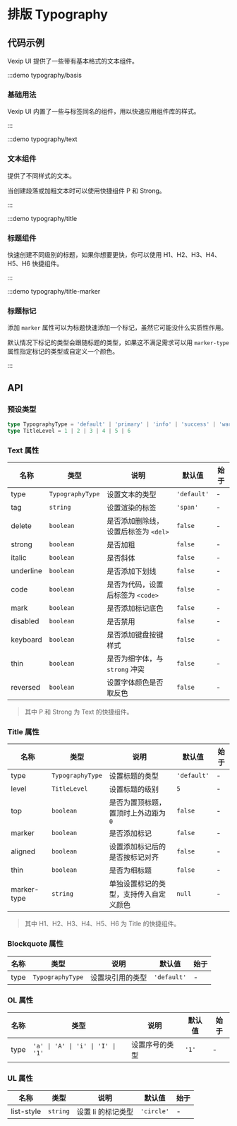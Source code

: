 # 排版 Typography

## 代码示例

Vexip UI 提供了一些带有基本格式的文本组件。

:::demo typography/basis

### 基础用法

Vexip UI 内置了一些与标签同名的组件，用以快速应用组件库的样式。

:::

:::demo typography/text

### 文本组件

提供了不同样式的文本。

当创建段落或加粗文本时可以使用快捷组件 P 和 Strong。

:::

:::demo typography/title

### 标题组件

快速创建不同级别的标题，如果你想要更快，你可以使用 H1、H2、H3、H4、H5、H6 快捷组件。

:::

:::demo typography/title-marker

### 标题标记

添加 `marker` 属性可以为标题快速添加一个标记，虽然它可能没什么实质性作用。

默认情况下标记的类型会跟随标题的类型，如果这不满足需求可以用 `marker-type` 属性指定标记的类型或自定义一个颜色。

:::

## API

### 预设类型

```ts
type TypographyType = 'default' | 'primary' | 'info' | 'success' | 'warning' | 'error'
type TitleLevel = 1 | 2 | 3 | 4 | 5 | 6
```

### Text 属性

| 名称      | 类型             | 说明                                 | 默认值      | 始于 |
| --------- | ---------------- | ------------------------------------ | ----------- | ---- |
| type      | `TypographyType` | 设置文本的类型                       | `'default'` | -    |
| tag       | `string`         | 设置渲染的标签                       | `'span'`    | -    |
| delete    | `boolean`        | 是否添加删除线，设置后标签为 `<del>` | `false`     | -    |
| strong    | `boolean`        | 是否加粗                             | `false`     | -    |
| italic    | `boolean`        | 是否斜体                             | `false`     | -    |
| underline | `boolean`        | 是否添加下划线                       | `false`     | -    |
| code      | `boolean`        | 是否为代码，设置后标签为 `<code>`    | `false`     | -    |
| mark      | `boolean`        | 是否添加标记底色                     | `false`     | -    |
| disabled  | `boolean`        | 是否禁用                             | `false`     | -    |
| keyboard  | `boolean`        | 是否添加键盘按键样式                 | `false`     | -    |
| thin      | `boolean`        | 是否为细字体，与 `strong` 冲突       | `false`     | -    |
| reversed  | `boolean`        | 设置字体颜色是否取反色               | `false`     | -    |

> 其中 P 和 Strong 为 Text 的快捷组件。

### Title 属性

| 名称        | 类型             | 说明                                   | 默认值      | 始于 |
| ----------- | ---------------- | -------------------------------------- | ----------- | ---- |
| type        | `TypographyType` | 设置标题的类型                         | `'default'` | -    |
| level       | `TitleLevel`     | 设置标题的级别                         | `5`         | -    |
| top         | `boolean`        | 是否为置顶标题，置顶时上外边距为 `0`   | `false`     | -    |
| marker      | `boolean`        | 是否添加标记                           | `false`     | -    |
| aligned     | `boolean`        | 设置添加标记后的是否按标记对齐         | `false`     | -    |
| thin        | `boolean`        | 是否为细标题                           | `false`     | -    |
| marker-type | `string`         | 单独设置标记的类型，支持传入自定义颜色 | `null`      | -    |

> 其中 H1、H2、H3、H4、H5、H6 为 Title 的快捷组件。

### Blockquote 属性

| 名称 | 类型             | 说明             | 默认值      | 始于 |
| ---- | ---------------- | ---------------- | ----------- | ---- |
| type | `TypographyType` | 设置块引用的类型 | `'default'` | -    |

### OL 属性

| 名称 | 类型                              | 说明           | 默认值 | 始于 |
| ---- | --------------------------------- | -------------- | ------ | ---- |
| type | `'a' \| 'A' \| 'i' \| 'I' \| '1'` | 设置序号的类型 | `'1'`  | -    |

### UL 属性

| 名称       | 类型     | 说明               | 默认值     | 始于 |
| ---------- | -------- | ------------------ | ---------- | ---- |
| list-style | `string` | 设置 li 的标记类型 | `'circle'` | -    |
